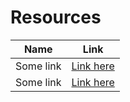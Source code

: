 # Resources

| Name | Link |
| --- | --- |
| Some link | [Link here](https://google.com) |
| Some link | [Link here](https://google.com) |
